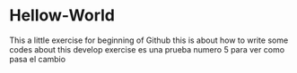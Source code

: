 # Hellow-World
This a little exercise for beginning of Github
this is about how to write some codes about this develop exercise
es una prueba numero 5 para ver como pasa el cambio
